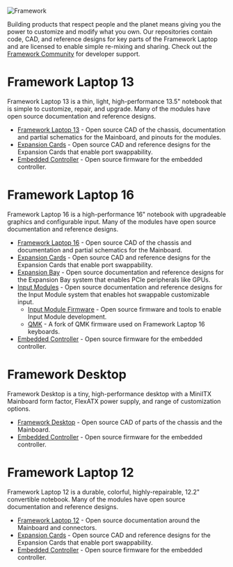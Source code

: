 ![Framework](https://github.com/user-attachments/assets/06ae1ad2-35c1-41d8-a6f7-54a030e8c76d)

Building products that respect people and the planet means giving you the power to customize and modify what you own.
Our repositories contain code, CAD, and reference designs for key parts of the Framework Laptop and are licensed to enable simple re-mixing and sharing.
Check out the [Framework Community](https://community.frame.work/c/developer-program/85) for developer support.

# Framework Laptop 13
Framework Laptop 13 is a thin, light, high-performance 13.5" notebook that is simple to customize, repair, and upgrade.  Many of the modules have open source documentation and reference designs.

 * [Framework Laptop 13](https://github.com/FrameworkComputer/Framework-Laptop-13) - Open source CAD of the chassis, documentation and partial schematics for the Mainboard, and pinouts for the modules.
 * [Expansion Cards](https://github.com/FrameworkComputer/ExpansionCards) - Open source CAD and reference designs for the Expansion Cards that enable port swappability.
 * [Embedded Controller](https://github.com/FrameworkComputer/EmbeddedController) - Open source firmware for the embedded controller.

# Framework Laptop 16
Framework Laptop 16 is a high-performance 16" notebook with upgradeable graphics and configurable input.  Many of the modules have open source documentation and reference designs.

 * [Framework Laptop 16](https://github.com/FrameworkComputer/Framework-Laptop-16) - Open source CAD of the chassis and documentation and partial schematics for the Mainboard.
 * [Expansion Cards](https://github.com/FrameworkComputer/ExpansionCards) - Open source CAD and reference designs for the Expansion Cards that enable port swappability.
 * [Expansion Bay](https://github.com/FrameworkComputer/expansionbay) - Open source documentation and reference designs for the Expansion Bay system that enables PCIe peripherals like GPUs.
 * [Input Modules](https://github.com/FrameworkComputer/inputmodules) - Open source documentation and reference designs for the Input Module system that enables hot swappable customizable input.
   * [Input Module Firmware](https://github.com/FrameworkComputer/inputmodule-rs) - Open source firmware and tools to enable Input Module development.
   * [QMK](https://github.com/FrameworkComputer/qmk_firmware) - A fork of QMK firmware used on Framework Laptop 16 keyboards.
 * [Embedded Controller](https://github.com/FrameworkComputer/EmbeddedController) - Open source firmware for the embedded controller.

# Framework Desktop
Framework Desktop is a tiny, high-performance desktop with a MiniITX Mainboard form factor, FlexATX power supply, and range of customization options.

 * [Framework Desktop](https://github.com/FrameworkComputer/Framework-Desktop) - Open source CAD of parts of the chassis and the Mainboard.
 * [Embedded Controller](https://github.com/FrameworkComputer/EmbeddedController) - Open source firmware for the embedded controller.

# Framework Laptop 12
Framework Laptop 12 is a durable, colorful, highly-repairable, 12.2" convertible notebook.  Many of the modules have open source documentation and reference designs.

 * [Framework Laptop 12](https://github.com/FrameworkComputer/Framework-Laptop-12) - Open source documentation around the Mainboard and connectors.
 * [Expansion Cards](https://github.com/FrameworkComputer/ExpansionCards) - Open source CAD and reference designs for the Expansion Cards that enable port swappability.
 * [Embedded Controller](https://github.com/FrameworkComputer/EmbeddedController) - Open source firmware for the embedded controller.
